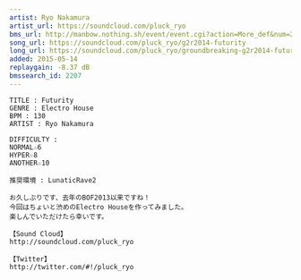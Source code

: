```yaml
---
artist: Ryo Nakamura
artist_url: https://soundcloud.com/pluck_ryo
bms_url: http://manbow.nothing.sh/event/event.cgi?action=More_def&num=260&event=96
song_url: https://soundcloud.com/pluck_ryo/g2r2014-futurity
long_url: https://soundcloud.com/pluck_ryo/groundbreaking-g2r2014-futurity-original-mix
added: 2015-05-14
replaygain: -8.37 dB
bmssearch_id: 2207
---
```


    TITLE : Futurity
    GENRE : Electro House
    BPM : 130
    ARTIST : Ryo Nakamura

    DIFFICULTY :
    NORMAL☆6
    HYPER☆8
    ANOTHER☆10

    推奨環境 : LunaticRave2

    お久しぶりです、去年のBOF2013以来ですね！
    今回はちょいと渋めのElectro Houseを作ってみました。
    楽しんでいただけたら幸いです。

    【Sound Cloud】
    http://soundcloud.com/pluck_ryo

    【Twitter】
    http://twitter.com/#!/pluck_ryo
